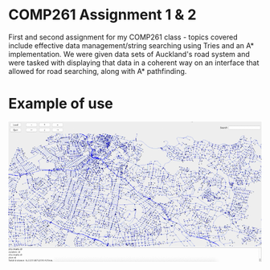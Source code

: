 # COMP261 Assignment 1 & 2
First and second assignment for my COMP261 class - topics covered include effective data management/string searching using Tries and an A* implementation. We were given data sets of Auckland's road system and were tasked with displaying that data in a coherent way on an interface that allowed for road searching, along with A* pathfinding.

# Example of use
![Auckland Road Map Example](https://raw.githubusercontent.com/xavierbroadhead/COMP261-Assignment-1-and-2/master/example.gif)

